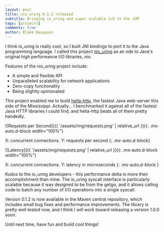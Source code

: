 ```yaml
---
layout: post
title: nio_uring 0.1.2 released
subtitle: Bringing io_uring and super scalable I/O to the JVM
tags: [projects]
comments: true
author: Blake Beaupain
---
```


I think io_uring is really cool, so I built JNI bindings to port it to the Java programming language. I called this project [nio_uring](https://github.com/bbeaupain/nio_uring) as an ode to Java's original high performance I/O libraries, _nio_.

Features of the nio_uring project include:

* A simple and flexible API
* Unparalleled scalability for network applications
* Zero-copy functionality
* Being slightly opinionated

This project enabled me to build [hella-http](https://github.com/bbeaupain/hella-http), the fastest Java web-server this side of the Mississippi. Actually... I benchmarked it against all of the fastest Java HTTP libraries I could find, and hella-http beats all of them pretty handedly.

![Requests per Second]({{ '/assets/img/requests.png' | relative_url }}){: .mx-auto.d-block width="100%"}

X: concurrent connections. Y: requests per second
{: .mx-auto.d-block}

![Latency]({{ '/assets/img/requests.png' | relative_url }}){: .mx-auto.d-block width="100%"}

X: concurrent connections. Y: latency in microseconds
{: .mx-auto.d-block }

Kudos to the io_uring developers - this performance delta is more their accomplishment than mine. The io_uring syscall interface is particularly scalable because it was designed to be from the getgo, and it allows calling code to batch any number of I/O operations into a single syscall.

Version 0.1.2 is now available in the Maven central repository, which includes small bug fixes and performance improvements. The library is pretty well tested now, and I think I will work toward releasing a version 1.0.0 soon.

Until next time, have fun and build cool things!
